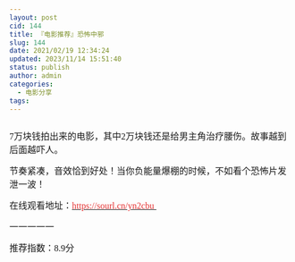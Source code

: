 ```yaml
---
layout: post
cid: 144
title: 『电影推荐』恐怖中邪
slug: 144
date: 2021/02/19 12:34:24
updated: 2023/11/14 15:51:40
status: publish
author: admin
categories: 
  - 电影分享
tags: 
---
```



<div alt="潮男心博客 www.cnx0.com" >
				<p>
	<a class="pics" href="/upload/1/888552/images/20210219/2021021911010283283.jpg" rel="pics"><img src="http://www.aishoujizy.com/upload/1/888552/images/20210219/2021021911010283283.jpg" class="scrollLoading" data-url="/upload/1/888552/images/20210219/2021021911010283283.jpg" alt=""></a> 
</p>
<p>
	<span style='font-size:16px;font-family:"'>7万块钱拍出来的电影，其中2万块钱还是给男主角治疗腰伤。故事越到后面越吓人。</span>
</p>
<p>
	<span style='font-size:16px;font-family:"'>节奏紧凑，音效恰到好处！当你负能量爆棚的时候，不如看个恐怖片发泄一波！&#160;</span>
</p>
<p>
	<span style="font-size:16px;"><span style="font-family:Microsoft YaHei;">在线观看地址：</span><a href="https://sourl.cn/yn2cbu" target="_blank"><span style='color:#E53333;font-family:"'>https://sourl.cn/yn2cbu&#160;</span></a></span>
</p>
<p>
	<span style='font-size:16px;font-family:"'>一一一一一&#160;</span>
</p>
<p>
	<span style='font-size:16px;font-family:"'>推荐指数：8.9分</span><span style='font-size:16px;font-family:"'></span>
</p>			</div>
			